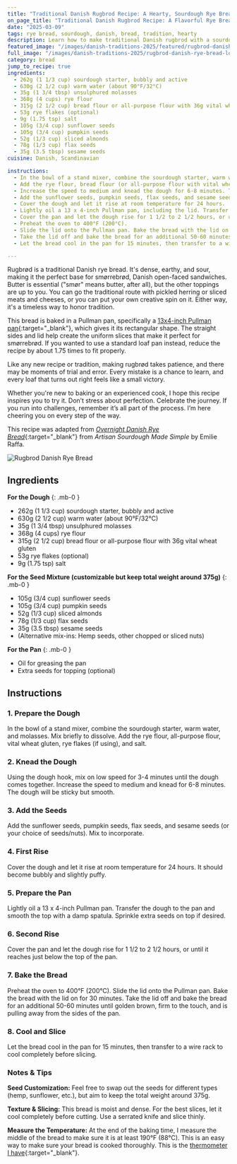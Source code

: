 ```yaml
---
title: "Traditional Danish Rugbrod Recipe: A Hearty, Sourdough Rye Bread"
on_page_title: "Traditional Danish Rugbrod Recipe: A Flavorful Rye Bread"
date: "2025-03-09"
tags: rye bread, sourdough, danish, bread, tradition, hearty
description: Learn how to make traditional Danish rugbrod with a sourdough starter. This dense, flavorful rye bread is perfect for everyday meals or special occasions.
featured_image: "/images/danish-traditions-2025/featured/rugbrod-danish-rye-bread-loaf.jpg"
full_image: "/images/danish-traditions-2025/rugbrod-danish-rye-bread-loaf.jpg"
category: bread
jump_to_recipe: true
ingredients:
  - 262g (1 1/3 cup) sourdough starter, bubbly and active
  - 630g (2 1/2 cup) warm water (about 90°F/32°C)
  - 35g (1 3/4 tbsp) unsulphured molasses
  - 368g (4 cups) rye flour
  - 315g (2 1/2 cup) bread flour or all-purpose flour with 36g vital wheat gluten
  - 53g rye flakes (optional)
  - 9g (1.75 tsp) salt
  - 105g (3/4 cup) sunflower seeds
  - 105g (3/4 cup) pumpkin seeds
  - 52g (1/3 cup) sliced almonds
  - 78g (1/3 cup) flax seeds
  - 35g (3.5 tbsp) sesame seeds
cuisine: Danish, Scandinavian

instructions:
  - In the bowl of a stand mixer, combine the sourdough starter, warm water, and molasses. Mix briefly to dissolve.
  - Add the rye flour, bread flour (or all-purpose flour with vital wheat gluten), rye flakes (if using), and salt. Using the dough hook, mix on low speed until the ingredients come together into a rough dough, about 3-4 minutes.
  - Increase the speed to medium and knead the dough for 6-8 minutes. The dough will be sticky.
  - Add the sunflower seeds, pumpkin seeds, flax seeds, and sesame seeds. Mix on low speed for another 1-2 minutes to incorporate.
  - Cover the dough and let it rise at room temperature for 24 hours.
  - Lightly oil a 13 x 4-inch Pullman pan, including the lid. Transfer the dough into the pan, smoothing the top with a damp spatula. Sprinkle extra seeds on top for decoration.
  - Cover the pan and let the dough rise for 1 1/2 to 2 1/2 hours, or until the dough reaches just below the top of the pan.
  - Preheat the oven to 400°F (200°C).
  - Slide the lid onto the Pullman pan. Bake the bread with the lid on for 30 minutes.
  - Take the lid off and bake the bread for an additional 50-60 minutes until golden brown, firm to the touch, and is pulling away from the sides of the pan.
  - Let the bread cool in the pan for 15 minutes, then transfer to a wire rack to cool completely before slicing.

---
```


Rugbrød is a traditional Danish rye bread. It's dense, earthy, and sour, making it the perfect base for smørrebrød, Danish open-faced sandwiches. Butter is essential ("smør" means butter, after all), but the other toppings are up to you. You can go the traditional route with pickled herring or sliced meats and cheeses, or you can put your own creative spin on it. Either way, it's a timeless way to honor tradition.

This bread is baked in a Pullman pan, specifically a [13x4-inch Pullman pan](https://www.amazon.com/USA-Pan-Bakeware-Nonstick-Aluminized/dp/B002UNMZPI/ref=sr_1_1){:target="_blank"}, which gives it its rectangular shape. The straight sides and lid help create the uniform slices that make it perfect for smørrebrød. If you wanted to use a standard loaf pan instead, reduce the recipe by about 1.75 times to fit properly.

Like any new recipe or tradition, making rugbrød takes patience, and there may be moments of trial and error. Every mistake is a chance to learn, and every loaf that turns out right feels like a small victory.

Whether you're new to baking or an experienced cook, I hope this recipe inspires you to try it. Don’t stress about perfection. Celebrate the journey. If you run into challenges, remember it’s all part of the process. I’m here cheering you on every step of the way.

This recipe was adapted from [_Overnight Danish Rye Bread_](https://www.amazon.com/Artisan-Sourdough-Made-Simple-Handcrafted/dp/1624144292/ref=sr_1_1){:target="_blank"} from _Artisan Sourdough Made Simple_ by Emilie Raffa.

![Rugbrod Danish Rye Bread](/images/danish-traditions-2025/rugbrod-danish-rye-bread-sliced.jpg)


<h2 id="recipe-target">Ingredients</h2>

**For the Dough**
{: .mb-0 }
- 262g (1 1/3 cup) sourdough starter, bubbly and active
- 630g (2 1/2 cup) warm water (about 90°F/32°C)
- 35g (1 3/4 tbsp) unsulphured molasses
- 368g (4 cups) rye flour
- 315g (2 1/2 cup) bread flour or all-purpose flour with 36g vital wheat gluten
- 53g rye flakes (optional)
- 9g (1.75 tsp) salt

**For the Seed Mixture (customizable but keep total weight around 375g)**
{: .mb-0 }
- 105g (3/4 cup) sunflower seeds
- 105g (3/4 cup) pumpkin seeds
- 52g (1/3 cup) sliced almonds
- 78g (1/3 cup) flax seeds
- 35g (3.5 tbsp) sesame seeds
- (Alternative mix-ins: Hemp seeds, other chopped or sliced nuts)

**For the Pan**
{: .mb-0 }
- Oil for greasing the pan
- Extra seeds for topping (optional)


## Instructions

### **1. Prepare the Dough**
In the bowl of a stand mixer, combine the sourdough starter, warm water, and molasses. Mix briefly to dissolve. Add the rye flour, all-purpose flour, vital wheat gluten, rye flakes (if using), and salt.

### **2. Knead the Dough**
Using the dough hook, mix on low speed for 3-4 minutes until the dough comes together. Increase the speed to medium and knead for 6-8 minutes. The dough will be sticky but smooth.

### **3. Add the Seeds**
Add the sunflower seeds, pumpkin seeds, flax seeds, and sesame seeds (or your choice of seeds/nuts). Mix to incorporate.

### **4. First Rise**
Cover the dough and let it rise at room temperature for 24 hours. It should become bubbly and slightly puffy.

### **5. Prepare the Pan**
Lightly oil a 13 x 4-inch Pullman pan. Transfer the dough to the pan and smooth the top with a damp spatula. Sprinkle extra seeds on top if desired.

### **6. Second Rise**
Cover the pan and let the dough rise for 1 1/2 to 2 1/2 hours, or until it reaches just below the top of the pan.

### **7. Bake the Bread**
Preheat the oven to 400°F (200°C). Slide the lid onto the Pullman pan. Bake the bread with the lid on for 30 minutes. Take the lid off and bake the bread for an additional 50-60 minutes until golden brown, firm to the touch, and is pulling away from the sides of the pan.

### **8. Cool and Slice**
Let the bread cool in the pan for 15 minutes, then transfer to a wire rack to cool completely before slicing.

### Notes & Tips
**Seed Customization:** Feel free to swap out the seeds for different types (hemp, sunflower, etc.), but aim to keep the total weight around 375g.

**Texture & Slicing:** This bread is moist and dense. For the best slices, let it cool completely before cutting. Use a serrated knife and slice thinly.

**Measure the Temperature:** At the end of the baking time, I measure the middle of the bread to make sure it is at least 190°F (88°C). This is an easy way to make sure your bread is cooked thoroughly. This is the [thermometer I have](https://www.amazon.com/ThermoPro-Digital-Instant-Thermometer-Kitchen/dp/B01IHHLB3W/ref=sr_1_5){:target="_blank"}.
